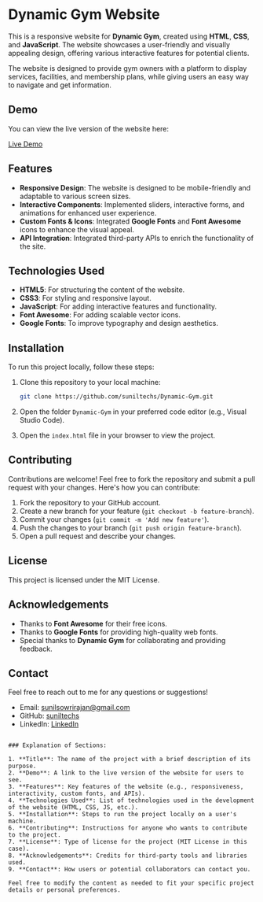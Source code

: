 # Dynamic Gym Website

This is a responsive website for **Dynamic Gym**, created using **HTML**, **CSS**, and **JavaScript**. The website showcases a user-friendly and visually appealing design, offering various interactive features for potential clients. 

The website is designed to provide gym owners with a platform to display services, facilities, and membership plans, while giving users an easy way to navigate and get information.

## Demo

You can view the live version of the website here:

[Live Demo](https://suniltechs.github.io/Dynamic-Gym/)

## Features

- **Responsive Design**: The website is designed to be mobile-friendly and adaptable to various screen sizes.
- **Interactive Components**: Implemented sliders, interactive forms, and animations for enhanced user experience.
- **Custom Fonts & Icons**: Integrated **Google Fonts** and **Font Awesome** icons to enhance the visual appeal.
- **API Integration**: Integrated third-party APIs to enrich the functionality of the site.

## Technologies Used

- **HTML5**: For structuring the content of the website.
- **CSS3**: For styling and responsive layout.
- **JavaScript**: For adding interactive features and functionality.
- **Font Awesome**: For adding scalable vector icons.
- **Google Fonts**: To improve typography and design aesthetics.

## Installation

To run this project locally, follow these steps:

1. Clone this repository to your local machine:

   ```bash
   git clone https://github.com/suniltechs/Dynamic-Gym.git
   ```

2. Open the folder `Dynamic-Gym` in your preferred code editor (e.g., Visual Studio Code).

3. Open the `index.html` file in your browser to view the project.

## Contributing

Contributions are welcome! Feel free to fork the repository and submit a pull request with your changes. Here's how you can contribute:

1. Fork the repository to your GitHub account.
2. Create a new branch for your feature (`git checkout -b feature-branch`).
3. Commit your changes (`git commit -m 'Add new feature'`).
4. Push the changes to your branch (`git push origin feature-branch`).
5. Open a pull request and describe your changes.

## License

This project is licensed under the MIT License.

## Acknowledgements

- Thanks to **Font Awesome** for their free icons.
- Thanks to **Google Fonts** for providing high-quality web fonts.
- Special thanks to **Dynamic Gym** for collaborating and providing feedback.

## Contact

Feel free to reach out to me for any questions or suggestions!

- Email: [sunilsowrirajan@gmail.com](mailto:sunilsowrirajan@gmail.com)
- GitHub: [suniltechs](https://github.com/suniltechs)
- LinkedIn: [LinkedIn](https://www.linkedin.com/in/sunil-sowrirajan-40548826b/)
```

### Explanation of Sections:

1. **Title**: The name of the project with a brief description of its purpose.
2. **Demo**: A link to the live version of the website for users to see.
3. **Features**: Key features of the website (e.g., responsiveness, interactivity, custom fonts, and APIs).
4. **Technologies Used**: List of technologies used in the development of the website (HTML, CSS, JS, etc.).
5. **Installation**: Steps to run the project locally on a user's machine.
6. **Contributing**: Instructions for anyone who wants to contribute to the project.
7. **License**: Type of license for the project (MIT License in this case).
8. **Acknowledgements**: Credits for third-party tools and libraries used.
9. **Contact**: How users or potential collaborators can contact you.

Feel free to modify the content as needed to fit your specific project details or personal preferences.
